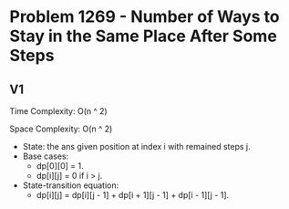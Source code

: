 # Problem 1269 - Number of Ways to Stay in the Same Place After Some Steps

## V1

Time Complexity: O(n ^ 2)

Space Complexity: O(n ^ 2)

- State: the ans given position at index i with remained steps j.
- Base cases:
    - dp[0][0] = 1.
    - dp[i][j] = 0 if i > j.
- State-transition equation:
    - dp[i][j] = dp[i][j - 1] + dp[i + 1][j - 1] + dp[i - 1][j - 1].
